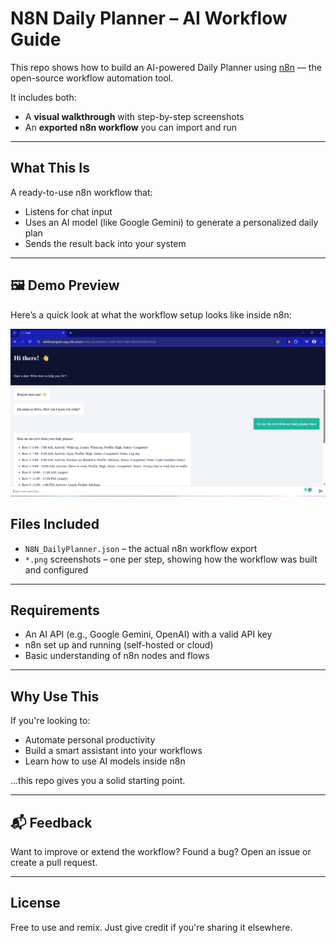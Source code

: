 # N8N Daily Planner – AI Workflow Guide

This repo shows how to build an AI-powered Daily Planner using [n8n](https://n8n.io) — the open-source workflow automation tool.

It includes both:
- A **visual walkthrough** with step-by-step screenshots
- An **exported n8n workflow** you can import and run

---

## What This Is

A ready-to-use n8n workflow that:
- Listens for chat input
- Uses an AI model (like Google Gemini) to generate a personalized daily plan
- Sends the result back into your system

---

## 🖼 Demo Preview

Here’s a quick look at what the workflow setup looks like inside n8n:

![N8N Daily Planner Demo](N8NDailyPlanner_19_DailyPlannerBot.png)

## Files Included

- `N8N_DailyPlanner.json` – the actual n8n workflow export
- `*.png` screenshots – one per step, showing how the workflow was built and configured

---

## Requirements

- An AI API (e.g., Google Gemini, OpenAI) with a valid API key
- n8n set up and running (self-hosted or cloud)
- Basic understanding of n8n nodes and flows

---

## Why Use This

If you're looking to:
- Automate personal productivity
- Build a smart assistant into your workflows
- Learn how to use AI models inside n8n

…this repo gives you a solid starting point.

---

## 📬 Feedback

Want to improve or extend the workflow? Found a bug? Open an issue or create a pull request.

---

## License

Free to use and remix. Just give credit if you're sharing it elsewhere.
